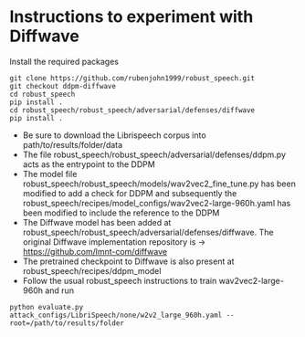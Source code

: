 # Instructions to experiment with Diffwave

Install the required packages

```
git clone https://github.com/rubenjohn1999/robust_speech.git
git checkout ddpm-diffwave
cd robust_speech
pip install .
cd robust_speech/robust_speech/adversarial/defenses/diffwave
pip install .
```

- Be sure to download the Librispeech corpus into path/to/results/folder/data
- The file robust_speech/robust_speech/adversarial/defenses/ddpm.py acts as the entrypoint to the DDPM
- The model file robust_speech/robust_speech/models/wav2vec2_fine_tune.py has been modified to add a check for DDPM and subsequently the robust_speech/recipes/model_configs/wav2vec2-large-960h.yaml has been modified to include the reference to the DDPM
- The Diffwave model has been added at robust_speech/robust_speech/adversarial/defenses/diffwave. The original Diffwave implementation repository is -> https://github.com/lmnt-com/diffwave
- The pretrained checkpoint to Diffwave is also present at robust_speech/recipes/ddpm_model
- Follow the usual robust_speech instructions to train wav2vec2-large-960h and run 
```
python evaluate.py attack_configs/LibriSpeech/none/w2v2_large_960h.yaml --root=/path/to/results/folder
```
